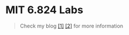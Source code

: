 # MIT 6.824 Labs

> Check my blog [[1]](<https://zhytou.top/post/2022-11-14/raft>) [[2]](<https://zhytou.top/post/2023-6-3/build-a-kvstore-on-raft/>) for more information
